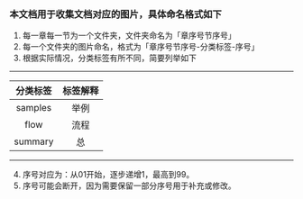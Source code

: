 ### 本文档用于收集文档对应的图片，具体命名格式如下

1. 每一章每一节为一个文件夹，文件夹命名为「章序号节序号」
2. 每一个文件夹的图片命名，格式为「章序号节序号-分类标签-序号」
3. 根据实际情况，分类标签有所不同，简要列举如下

--- 

| 分类标签    | 标签解释 |
|:-------:|:----:|
| samples | 举例   |
| flow    | 流程   |
| summary | 总    |

--- 

4. 序号对应为：从01开始，逐步递增1，最高到99。
5. 序号可能会断开，因为需要保留一部分序号用于补充或修改。


